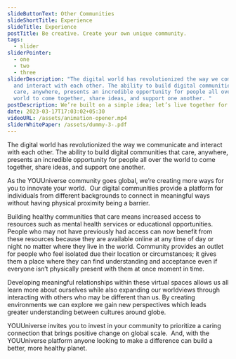 ```yaml
---
slideButtonText: Other Communities
slideShortTitle: Experience
slideTitle: Experience
postTitle: Be creative. Create your own unique community.
tags:
  - slider
sliderPointer:
  - one
  - two
  - three
sliderDescription: "The digital world has revolutionized the way we communicate
  and interact with each other. The ability to build digital communities that
  care, anywhere, presents an incredible opportunity for people all over the
  world to come together, share ideas, and support one another. "
postDescription: We’re built on a simple idea; let’s live together for a better society.
date: 2023-03-17T17:03:02+05:30
videoURL: /assets/animation-opener.mp4
sliderWhitePaper: /assets/dummy-3-.pdf
---
```



The digital world has revolutionized the way we communicate and interact with each other. The ability to build digital communities that care, anywhere, presents an incredible opportunity for people all over the world to come together, share ideas, and support one another.

As the YOUUniverse community goes global, we’re creating more ways for you to innovate your world.  Our digital communities provide a platform for individuals from different backgrounds to connect in meaningful ways without having physical proximity being a barrier.

Building healthy communities that care means increased access to resources such as mental health services or educational opportunities. People who may not have previously had access can now benefit from these resources because they are available online at any time of day or night no matter where they live in the world. Community provides an outlet for people who feel isolated due their location or circumstances; it gives them a place where they can find understanding and acceptance even if everyone isn’t physically present with them at once moment in time.

Developing meaningful relationships within these virtual spaces allows us all learn more about ourselves while also expanding our worldviews through interacting with others who may be different than us. By creating environments we can explore we gain new perspectives which leads greater understanding between cultures around globe.  

YOUUniverse invites you to invest in your community to prioritize a caring connection that brings positive change on global scale.  And, with the YOUUniverse platform anyone looking to make a difference can build a better, more healthy planet.